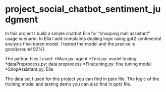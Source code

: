 # project_social_chatbot_sentiment_judgment

In this project I build a simple chatbot Ella for “shopping mall assistant” usage scenario.
In Ella I add complaints dealing logic using gpt2 sentimental analysis fine-tuned model.
I tested the model and the precise is good(around 90%).

The python files I used:
*Main.py: agent
*Test.py: model testing
*dataPreprocess.py: data preprocess
*Finetuning.py: fine tuning model
*ShopAssistant.py: Ella

The data set I used for this project you can find in pptx file.
The logic of the training model and testing demo you can also find in pptx file.
